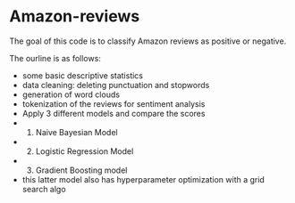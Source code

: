# Amazon-reviews

The goal of this code is to classify Amazon reviews as positive or negative.

The ourline is as follows:

- some basic descriptive statistics
- data cleaning: deleting punctuation and stopwords
- generation of word clouds
- tokenization of the reviews for sentiment analysis
- Apply 3 different models and compare the scores
- 1. Naive Bayesian Model
- 2. Logistic Regression Model
- 3. Gradient Boosting model
-  this latter model also has hyperparameter optimization with a grid search algo
